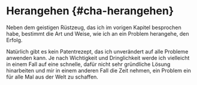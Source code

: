 # Herangehen {#cha-herangehen}

Neben dem geistigen Rüstzeug, das ich im vorigen Kapitel besprochen habe,
bestimmt die Art und Weise, wie ich an ein Problem herangehe, den Erfolg.

Natürlich gibt es kein Patentrezept, das ich unverändert auf alle
Probleme anwenden kann.
Je nach Wichtigkeit und Dringlichkeit werde ich vielleicht in einem Fall auf
eine schnelle, dafür nicht sehr gründliche Lösung hinarbeiten und mir in einem
anderen Fall die Zeit nehmen, ein Problem ein für alle Mal aus der
Welt zu schaffen.

